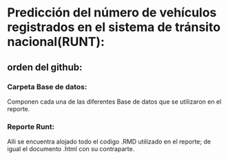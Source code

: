 # Predicción del número de vehículos registrados en el sistema de tránsito nacional(RUNT):
## orden del github:
### Carpeta Base de datos:
Componen cada una de las diferentes Base de datos que se utilizaron en el reporte.

### Reporte Runt:
Alli se encuentra alojado todo el codigo .RMD utilizado en el reporte; de igual el documento .html con su contraparte.
